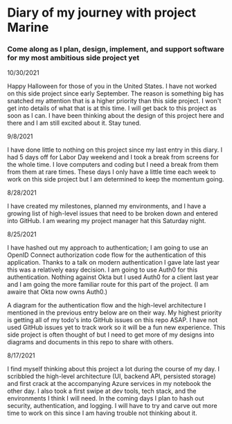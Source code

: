 # Diary of my journey with project Marine

### Come along as I plan, design, implement, and support software for my most ambitious side project yet

10/30/2021

Happy Halloween for those of you in the United States. I have not worked on this side project since early September. The reason is something big has snatched my attention that is a higher priority than this side project. I won't get into details of what that is at this time. I will get back to this project as soon as I can. I have been thinking about the design of this project here and there and I am still excited about it. Stay tuned.

9/8/2021

I have done little to nothing on this project since my last entry in this diary. I had 5 days off for Labor Day weekend and I took a break from screens for the whole time. I love computers and coding but I need a break from them from them at rare times. These days I only have a little time each week to work on this side project but I am determined to keep the momentum going.

8/28/2021

I have created my milestones, planned my environments, and I have a growing list of high-level issues that need to be broken down and entered into GitHub. I am wearing my project manager hat this Saturday night.

8/25/2021

I have hashed out my approach to authentication; I am going to use an OpenID Connect authorization code flow for the authentication of this application. Thanks to a talk on modern authentication I gave late last year this was a relatively easy decision. I am going to use Auth0 for this authentication. Nothing against Okta but I used Auth0 for a client last year and I am going the more familiar route for this part of the project. (I am awaire that Okta now owns Auth0.)

A diagram for the authentication flow and the high-level architecture I mentioned in the previous entry below are on their way. My highest priority is getting all of my todo's into GitHub issues on this repo ASAP. I have not used GitHub issues yet to track work so it will be a fun new experience. This side project is often thought of but I need to get more of my designs into diagrams and documents in this repo to share with others.

8/17/2021

I find myself thinking about this project a lot during the course of my day. I scribbled the high-level architecture (UI, backend API, persisted storage) and first crack at the accompanying Azure services in my notebook the other day. I also took a first swipe at dev tools, tech stack, and the environments I think I will need. In the coming days I plan to hash out security, authentication, and logging. I will have to try and carve out more time to work on this since I am having trouble not thinking about it.
